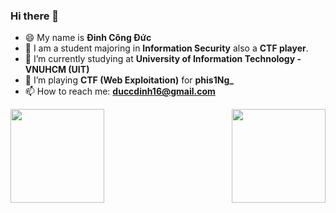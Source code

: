 ### Hi there 👋

<!-- <img align="right" height="200" alt="anh ma tran" src="https://i.gifer.com/9kGQ.gif"><br/> -->
- 😄 My name is **Đinh Công Đức**
- 🔭 I am a student majoring in **Information Security** also a **CTF player**.<br>
- 🌱 I’m currently studying at **University of Information Technology - VNUHCM (UIT)**
- 👯 I’m playing **CTF (Web Exploitation)** for **phis1Ng_**
- 📫 How to reach me: **duccdinh16@gmail.com**
<!-- - 🔭 I’m currently learning ... -->
<!-- - 🤔 I’m looking for help with ... -->
<!-- - 💬 Ask me about ... -->
<!-- - 😄 Pronouns: ... -->
<!-- - ⚡ Fun fact: ... -->

<a href="https://github.com/dcduc168">
  <img height=150 align="left" src="https://github-readme-stats-git-masterrstaa-rickstaa.vercel.app/api?username=dcduc168&show_icons=true&theme=tokyonight&hide=issues&rank_icon=github&card_width=100" />
<!-- hide=contribs,prs,issues -->
</a>
<a href="https://github.com/dcduc168">
  <img height=150 align="right" src="https://github-readme-stats.vercel.app/api/top-langs?username=dcduc168&show_icons=true&theme=tokyonight&layout=compact&langs_count=8&card_width=100&text_bold=true" />
</a>
